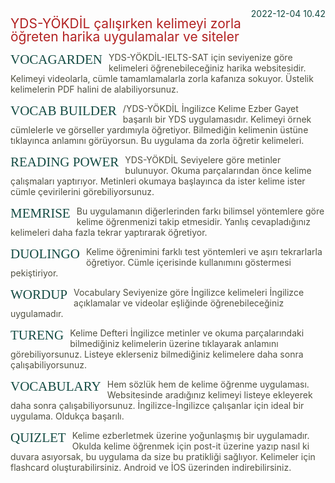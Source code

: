 <style>
@import url("https://fonts.googleapis.com/css2?family=Poppins:wght@100;200;300;400;500;600;700;800;900&family=Pirata+One&family=Quicksand:wght@300;400;500;600;700&family=Kavivanar&display=swap");

	body {
	  background-color: transparent !important;
	}
	
	right {
		float: right;
	}
	
	baslik {
		font-family: Pirata One;
		font-size: 1.5em;
		float: left;
		margin: 0 2% 0 0;
		text-transform: uppercase;
		color: #134A42;
	}
	
	p {
		color: #505040;
	}
	
	ub {
		font-size: 1.5em;
		color: firebrick;
		line-height: 1;
	}
	
	a:link {
		text-decoration: none;
		color: #134A42;
	}

	a:visited {
		text-decoration: none;
		color: #134A42;
	} 

	a:hover {
		text-decoration: none;
		color: #134A42;
	}
	
	a:active {
		text-decoration: none;
		color: #134A42;
	}
	
</style>

<right> 
<a href="https://twitter.com/kalitelisozluk/status/1599308202281439235">2022-12-04 10.42</a> 
</right>

<ub> YDS-YÖKDİL çalışırken kelimeyi zorla öğreten harika uygulamalar ve siteler </ub>

<!-- https://twitter.com/kalitelisozluk/status/1599308204281692160 -->

<baslik> <a href="http://vocagarden.com">Vocagarden</a> </baslik>

YDS-YÖKDİL-IELTS-SAT için seviyenize göre kelimeleri öğrenebileceğiniz harika websitesidir. Kelimeyi videolarla, cümle tamamlamalarla zorla kafanıza sokuyor. Üstelik kelimelerin PDF halini de alabiliyorsunuz.

<!-- https://twitter.com/kalitelisozluk/status/1599308206861275137 -->

<baslik> Vocab Builder </baslik>

/YDS-YÖKDİL İngilizce Kelime Ezber Gayet başarılı bir YDS uygulamasıdır. Kelimeyi örnek cümlelerle ve görseller yardımıyla öğretiyor. Bilmediğin kelimenin üstüne tıklayınca anlamını görüyorsun. Bu uygulama da zorla öğretir kelimeleri.

<!-- https://twitter.com/kalitelisozluk/status/1599308208723853312 -->

<baslik> Reading Power </baslik>

YDS-YÖKDİL Seviyelere göre metinler bulunuyor. Okuma parçalarından önce kelime çalışmaları yaptırıyor. Metinleri okumaya başlayınca da ister kelime ister cümle çevirilerini görebiliyorsunuz.

<!-- https://twitter.com/kalitelisozluk/status/1599308210774544385 -->

<baslik> <a href="http://memrise.com">Memrise</a> </baslik>

Bu uygulamanın diğerlerinden farkı bilimsel yöntemlere göre kelime öğrenmenizi takip etmesidir. Yanlış cevapladığınız kelimeleri daha fazla tekrar yaptırarak öğretiyor.

<!-- https://twitter.com/kalitelisozluk/status/1599308213387943936 -->

<baslik> <a href="http://tr.duolingo.com">Duolingo</a> </baslik>

Kelime öğrenimini farklı test yöntemleri ve aşırı tekrarlarla öğretiyor. Cümle içerisinde kullanımını göstermesi pekiştiriyor.

<!-- https://twitter.com/kalitelisozluk/status/1599308215640289281 -->

<baslik> <a href="http://wordupapp.co">Wordup</a> </baslik>

Vocabulary Seviyenize göre İngilizce kelimeleri İngilizce açıklamalar ve videolar eşliğinde öğrenebileceğiniz uygulamadır.

<!-- https://twitter.com/kalitelisozluk/status/1599308218135891969 -->

<baslik>Tureng</baslik> Kelime Defteri  İngilizce metinler ve okuma parçalarındaki bilmediğiniz kelimelerin üzerine tıklayarak anlamını görebiliyorsunuz. Listeye eklerseniz bilmediğiniz kelimelere daha sonra çalışabiliyorsunuz.

<!-- https://twitter.com/kalitelisozluk/status/1599308220350095360 -->

<baslik> <a href="http://vocabulary.com">Vocabulary</a> </baslik>

Hem sözlük hem de kelime öğrenme uygulaması. Websitesinde aradığınız kelimeyi listeye ekleyerek daha sonra çalışabiliyorsunuz. İngilizce-İngilizce çalışanlar için ideal bir uygulama. Oldukça başarılı.

<!-- https://twitter.com/kalitelisozluk/status/1599308223269416960 -->

<baslik> Quizlet </baslik> Kelime ezberletmek üzerine yoğunlaşmış bir uygulamadır. Okulda kelime öğrenmek için post-it üzerine yazıp nasıl ki duvara asıyorsak, bu uygulama da size bu pratikliği sağlıyor. Kelimeler için flashcard oluşturabilirsiniz. Android ve İOS üzerinden indirebilirsiniz.
